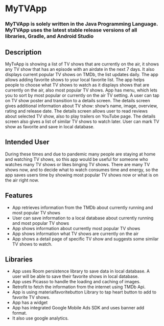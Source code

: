 # MyTVApp

### MyTVApp is solely written in the Java Programming Language. MyTVApp uses the latest stable release versions of all libraries, Gradle, and Android Studio

## Description
MyTvApp is showing a list of TV shows that are currently on the air, it shows any TV show that has an episode with an airdate in the next 7 days. It also displays current popular TV shows on TMDb, the list updates daily. The app allows adding favorite shows to your local favorite list.  The app helps people to choose what TV shows to watch as it displays shows that are currently on the air, also most popular TV shows. App has menu, which lets you to sort by most popular or currently on the air TV setting. A user can tap on TV show poster and transition to a details screen. The details screen gives additional information about TV show: show’s name, image, overview, rating and release date. The details screen allows user to read reviews about selected TV show, also to play trailers on YouTube page. The details screen also gives a list of similar TV shows to watch later. User can mark TV show as favorite and save in local database.

## Intended User

During these times and due to pandemic many people are staying at home and watching TV shows, so this app would be useful for someone who watches many TV shows or likes binging TV shows. There are many TV shows now, and to decide what to watch consumes time and energy, so the app saves users time by showing most popular TV shows now or what is on the air right now.

## Features

- 	 App retrieves information from the TMDb about currently running and most popular TV shows  
- 	 User can save information to a local database about currently running and most popular TV shows
-    App shows information about currently most popular TV shows
- 	 App shows information what TV shows are currently on the air 
- 	 App shows a detail page of specific TV show and suggests some similar TV shows to watch.
 
 
  ## Libraries
  
  - App uses Room persistence library to save data in local database. A user will be able to save their favorite shows in local database.
  - App uses Picasso to handle the loading and caching of images. 
  - Retrofit to fetch the information from the internet using TMDb Api. 
  - App is using materialfavoritebutton Library to tap heart button to add to favorite TV shows.
  - App has a widget
  - App has integrated Google Mobile Ads SDK and uses banner add format. 
  - It  also use google analytics.
